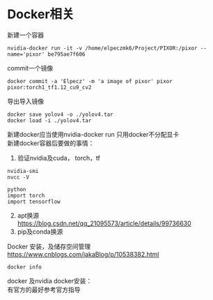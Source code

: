# Docker相关
新建一个容器 
```
nvidia-docker run -it -v /home/elpeczmk6/Project/PIXOR:/pixor --name='pixor' be795ae7f606
```
commit一个镜像  
```
docker commit -a 'Elpecz' -m 'a image of pixor' pixor pixor:torch1_tf1.12_cu9_cv2
```
导出导入镜像   
```
docker save yolov4 -o ./yolov4.tar
docker load -i ./yolov4.tar
``` 
新建docker应当使用nvidia-docker run 只用docker不分配显卡  
新建docker容器后要做的事情：  
1. 验证nvidia及cuda， torch，tf  
```
nvidia-smi
nvcc -V  

python
import torch
import tensorflow
```
2. apt换源  
https://blog.csdn.net/qq_21095573/article/details/99736630  
3. pip及conda换源  

Docker 安装，及储存空间管理  
https://www.cnblogs.com/jakaBlog/p/10538382.html
```
docker info
```

docker 及nvidia docker安装：  
有官方的最好参考官方指导  
